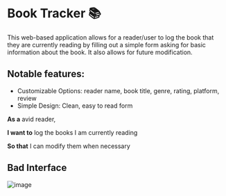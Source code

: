 # Book Tracker 📚

This web-based application allows for a reader/user to log the book that they are currently reading by filling out a simple form asking for basic information about the book. It also allows for future modification. 

## Notable features: 
- Customizable Options: reader name, book title, genre, rating, platform, review
- Simple Design: Clean, easy to read form

**As a** avid reader,

**I want to** log the books I am currently reading

**So that** I can modify them when necessary

## Bad Interface
![image](https://github.com/user-attachments/assets/99b6cd8d-6ffc-4938-a1e2-53dad25d82f6)


